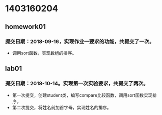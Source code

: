 # 1403160204
## homework01
### 提交日期：2018-09-16，实现作业一要求的功能，共提交了一次。
* 调用sort函数，实现数组的排序。

## lab01
### 提交日期：2018-10-14。实现第一次实验要求，共提交了两次。
* 第一次提交，创建student类，编写compare比较函数，调用sort函数实现排序。
* 第二次提交，将姓名前加首字母，实现姓名的排序。
